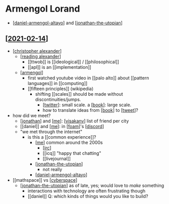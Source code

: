 # Armengol Lorand
- [[daniel-armengol-altayo]] and [[jonathan-the-utopian]]

## [[2021-02-14]]
- [[christopher alexander]]
  - [[reading alexander]]
    - [[ttwob]] is [[ideological]] / [[philosophical]]
    - [[apl]] is an [[implementation]]
  - [[armengol]]
    - first watched youtube video in [[palo alto]] about [[pattern languages]] in [[computing]]
    - [[fifteen principles]] (wikipedia)
      - shifting [[scales]] should be made without discontinuities/jumps.
        - [[twitter]]: small scale. a [[book]]: large scale. 
        - how to translate ideas from [[book]] to [[tweet]]?
- how did we meet?
  - [[jonathan]] and [[me]]: [[visakanv]] list of friend per city
  - [[daniel]] and [[me]]: in [[foam]]'s [[discord]]
  - "we met through the internet"
    - is this a [[common experience]]?
      - [[me]] common around the 2000s
        - [[irc]]
        - [[icq]] "happy that chatting"
        - [[livejournal]]
      - [[jonathan-the-utopian]]
        - not really
      - [[daniel-armengol-altayo]]  
- [[mathspace]] vs [[cyberspace]]
  - [[jonathan-the-utopian]] as of late, yes; would love to *make* something
    - interactions with technology are often frustrating though
    - [[daniel]] Q: which kinds of things would you like to build?

[//begin]: # "Autogenerated link references for markdown compatibility"
[daniel-armengol-altayo]: daniel-armengol-altayo "Daniel Armengol Altayo"
[jonathan-the-utopian]: jonathan-the-utopian "Jonathan the Utopian"
[2021-02-14]: journal/2021-02-14 "2021-02-14"
[christopher alexander]: christopher-alexander "Christopher Alexander"
[reading alexander]: reading-alexander "Reading Alexander"
[armengol]: armengol "Armengol"
[twitter]: twitter "Twitter"
[book]: book "Book"
[tweet]: tweet "Tweet"
[jonathan]: jonathan "Jonathan"
[me]: me "Me"
[visakanv]: visakanv "Visakanv"
[foam]: foam "Foam"
[discord]: discord "Discord"
[irc]: irc "Irc"
[cyberspace]: cyberspace "Cyberspace"
[//end]: # "Autogenerated link references"